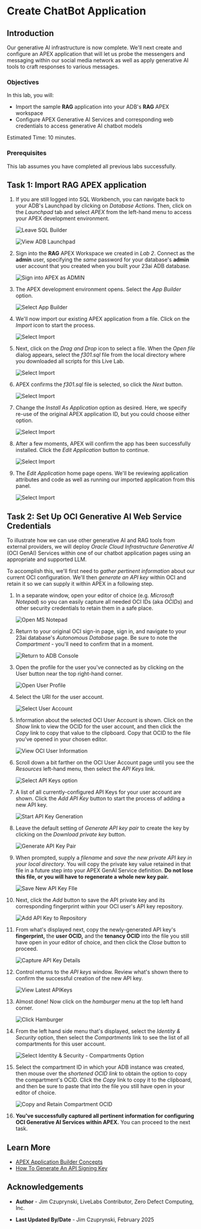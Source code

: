 # Create ChatBot Application

## Introduction

Our generative AI infrastructure is now complete. We'll next create and configure an APEX application that will let us probe the messengers and messaging within our social media network as well as apply generative AI tools to craft responses to various messages.

### Objectives

In this lab, you will:

- Import the sample **RAG** application into your ADB's **RAG** APEX workspace
- Configure APEX Generative AI Services and corresponding web credentials to access generative AI chatbot models

Estimated Time: 10 minutes.

### Prerequisites

This lab assumes you have completed all previous labs successfully.

## Task 1: Import RAG APEX application

1. If you are still logged into SQL Workbench, you can navigate back to your ADB's Launchpad by clicking on *Database Actions*. Then, click on the *Launchpad* tab and select *APEX* from the left-hand menu to access your APEX development environment.

    ![Leave SQL Builder](images/sdw-leave-sql.png)

    ![View ADB Launchpad](images/sdw-launchpad-apex.png)

2. Sign into the **RAG** APEX Workspace we created in *Lab 2*. Connect as the **admin** user, specifying the *same* password for your database's **admin** user account that you created when you built your 23ai ADB database.

    ![Sign into APEX as ADMIN](images/apex-login.png)

2. The APEX development environment opens. Select the *App Builder* option.

    ![Select App Builder](images/apex-app-builder.png)


3. We'll now import our existing APEX application from a file. Click on the *Import* icon to start the process.

    ![Select Import](images/start-import.png)

4. Next, click on the *Drag and Drop* icon to select a file. When the *Open file* dialog appears, select the *f301.sql* file from the local directory where you downloaded all scripts for this Live Lab.

    ![Select Import](images/pick-import-file.png)

5. APEX confirms the *f301.sql* file is selected, so click the *Next* button.

    ![Select Import](images/import-file-selected.png)

6. Change the *Install As Application* option as desired. Here, we specify re-use of the original APEX application ID, but you could choose either option.

    ![Select Import](images/complete-file-import.png)

7. After a few moments, APEX will confirm the app has been successfully installed. Click the *Edit Application* button to continue.

    ![Select Import](images/app-install-done.png)

8. The *Edit Application* home page opens. We'll be reviewing application attributes and code as well as running our imported application from this panel.

    ![Select Import](images/edit-app-home-page.png)

## Task 2: Set Up OCI Generative AI Web Service Credentials
To illustrate how we can use other generative AI and RAG tools from external providers, we will deploy *Oracle Cloud Infrastructure Generative AI* (OCI GenAI) Services within one of our chatbot application pages using an appropriate and supported LLM. 

To accomplish this, we'll first need to *gather pertinent information* about our current OCI configuration. We'll then *generate an API key* within OCI and retain it so we can supply it within APEX in a following step.

1. In a separate window, open your editor of choice (e.g. *Microsoft Notepad*) so you can easily capture all needed OCI IDs (aka *OCIDs*) and other security credentials to retain them in a safe place.

    ![Open MS Notepad](images/open-notepad.png)

2. Return to your original OCI sign-in page, sign in, and navigate to your 23ai database's *Autonomous Database* page. Be sure to note the *Compartment* - you'll need to confirm that in a moment.

    ![Return to ADB Console](images/return-to-adb-console.png)

3. Open the profile for the user you've connected as by clicking on the User button near the top right-hand corner.

    ![Open User Profile](images/open-user-profile.png)

4. Select the URI for the user account.

    ![Select User Account](images/select-user.png)

5. Information about the selected OCI User Account is shown. Click on the *Show* link to view the OCID for the user account, and then click the *Copy* link to copy that value to the clipboard. Copy that OCID to the file you've opened in your chosen editor.

    ![View OCI User Information](images/show-copy-ocid-user.png)

6. Scroll down a bit farther on the OCI User Account page until you see the *Resources* left-hand menu, then select the *API Keys* link.

    ![Select API Keys option](images/select-api-keys.png)

7. A list of all currently-configured API Keys for your user account are shown. Click the *Add API Key* button to start the process of adding a new API key.

    ![Start API Key Generation](images/view-existing-api-keys.png)

8. Leave the default setting of *Generate API key pair* to create the key by clicking on the *Download private key* button. 

    ![Generate API Key Pair](images/create-new-api-key.png)

9. When prompted, supply a *filename* and *save the new private API key in your local directory*. You will copy the private key value retained in that file in a future step into your APEX GenAI Service definition. **Do not lose this file, or you will have to regenerate a whole new key pair.**

    ![Save New API Key FIle](images/download-new-api-key.png)

10. Next, click the *Add* button to save the API private key and its corresponding fingerprint within your OCI user's API key repository.

    ![Add API Key to Repository](images/save-new-api-key.png)

11. From what's displayed next, copy the newly-generated API key's **fingerprint,** the **user OCID,** and the **tenancy OCID** into the file you still have open in your editor of choice, and then click the *Close* button to proceed.

    ![Capture API Key Details](images/capture-api-key-details.png)

12. Control returns to the *API keys* window. Review what's shown there to confirm the successful creation of the new API key.

    ![View Latest APIKeys](images/view-latest-api-keys.png)

13. Almost done! Now click on the *hamburger* menu at the top left hand corner.

    ![Click Hamburger](images/click-on-hamburger.png)

14. From the left hand side menu that's displayed, select the *Identity & Security* option, then select the *Compartments* link to see the list of all compartments for this user account.

    ![Select Identity & Security - Compartments Option](images/select-identity-and-security.png)

15. Select the compartment ID in which your ADB instance was created, then mouse over the *shortened OCID link* to obtain the option to copy the compartment's OCID. Click the *Copy* link to copy it to the clipboard, and then be sure to paste that into the file you still have open in your editor of choice.

    ![Copy and Retain Compartment OCID](images/copy-compartment-ocid.png)

16. **You've successfully captured all pertinent information for configuring OCI Generative AI Services within APEX.** You can proceed to the next task. 
## Learn More
* [APEX Application Builder Concepts](https://docs.oracle.com/en/database/oracle/apex/24.1/htmdb/application-builder-concepts.html)
* [How To Generate An API Signing Key](https://docs.oracle.com/en-us/iaas/Content/API/Concepts/apisigningkey.htm)

## Acknowledgements
- **Author** - Jim Czuprynski, LiveLabs Contributor, Zero Defect Computing, Inc. 
* **Last Updated By/Date** - Jim Czuprynski, February 2025